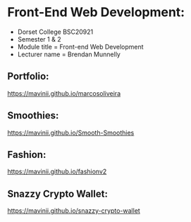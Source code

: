 # Front-End Web Development:
- Dorset College BSC20921 
- Semester 1 &amp; 2
- Module title = Front-end Web Development
- Lecturer name = Brendan Munnelly

## Portfolio:
https://mavinii.github.io/marcosoliveira

## Smoothies:
https://mavinii.github.io/Smooth-Smoothies

## Fashion:
https://mavinii.github.io/fashionv2

## Snazzy Crypto Wallet:
https://mavinii.github.io/snazzy-crypto-wallet

